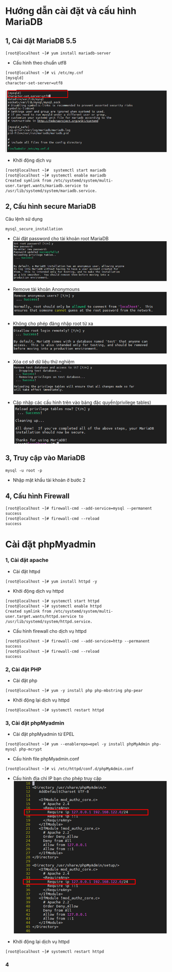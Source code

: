 # Hướng dẫn cài đặt và cấu hình MariaDB
## 1, Cài đặt MariaDB 5.5
```
[root@localhost ~]# yum install mariadb-server
```
* Cấu hình theo chuẩn utf8
```
[root@localhost ~]# vi /etc/my.cnf
[mysqld]
character-set-server=utf8
```
![](/Linux/image/db1.png)

* Khởi động dịch vụ
```
[root@localhost ~]#  systemctl start mariadb
[root@localhost ~]# systemctl enable mariadb
Created symlink from /etc/systemd/system/multi-user.target.wants/mariadb.service to /usr/lib/systemd/system/mariadb.service.
```

## 2, Cấu hình secure MariaDB
Câu lệnh sử dụng
```
mysql_secure_installation
```
* Cài đặt password cho tài khoản root MariaDB
![](/Linux/image/setroot.png)

* Remove tài khoản Anonymouns
![](/Linux/image/db2.png)

* Không cho phép đăng nhập root từ xa
![](/Linux/image/db3.png)

* Xóa cơ sở dữ liệu thử nghiệm
![](/Linux/image/db4.png)

* Cập nhập các cấu hình trên vào bảng đặc quyền(privilege tables)
![](/Linux/image/db5.png)

## 3, Truy cập vào MariaDB
```
mysql -u root -p
```
* Nhập mật khẩu tài khoản ở bước 2

## 4, Cấu hình Firewall
```
[root@localhost ~]# firewall-cmd --add-service=mysql --permanent
success
[root@localhost ~]# firewall-cmd --reload
success
```


# Cài đặt phpMyadmin
### 1, Cài đặt apache
* Cài đặt httpd
```
[root@localhost ~]# yum install httpd -y
```

* Khởi động dịch vụ httpd
```
[root@localhost ~]# systemctl start httpd
[root@localhost ~]# systemctl enable httpd
Created symlink from /etc/systemd/system/multi-user.target.wants/httpd.service to /usr/lib/systemd/system/httpd.service.
```
* Cấu hình firewall cho dịch vụ httpd
```
[root@localhost ~]# firewall-cmd --add-service=http --permanent
success
[root@localhost ~]# firewall-cmd --reload
success
```

### 2, Cài đặt PHP
* Cài đặt php
```
[root@localhost ~]# yum -y install php php-mbstring php-pear
```
* Khởi động lại dịch vụ httpd
```
[root@localhost ~]# systemctl restart httpd
```

### 3, Cài đặt phpMyadmin
* Cài đặt phpMyadmin từ EPEL
```
[root@localhost ~]# yum --enablerepo=epel -y install phpMyAdmin php-mysql php-mcrypt
```

* Cấu hình file phpMyadmin.conf
```
[root@localhost ~]# vi /etc/httpd/conf.d/phpMyAdmin.conf
```
* Cấu hình địa chỉ IP bạn cho phép truy cập
![](/Linux/image/db6.png)

* Khởi động lại dịch vụ httpd
```
[root@localhost ~]# systemctl restart httpd
```

### 4